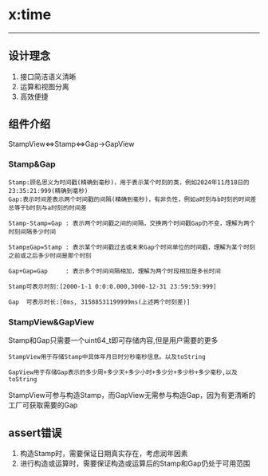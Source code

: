 # x:time

---

## 设计理念
1. 接口简洁语义清晰
2. 运算和视图分离
3. 高效便捷

## 组件介绍

StampView⇔Stamp⇔Gap→GapView

### Stamp&Gap

```
Stamp:顾名思义为时间戳(精确到毫秒)，用于表示某个时刻的类，例如2024年11月18日的23:35:21:999(精确到毫秒)
Gap:表示时间差表示两个时间戳的间隔(精确到毫秒)，有非负性，例如a时刻与b时刻的时间差总等于b时刻与a时刻的时间差
```

```
Stamp-Stamp=Gap : 表示两个时间戳之间的间隔，交换两个时间戳Gap仍不变，理解为两个时刻间隔多少时间

Stamp±Gap=Stamp : 表示某个时间戳过去或未来Gap个时间单位的时间戳，理解为某个时刻之前或之后多少时间是那个时刻

Gap+Gap=Gap     : 表示多个时间间隔相加，理解为两个时段相加是多长时间
```
```
Stamp可表示时刻:[2000-1-1 0:0:0.000,3000-12-31 23:59:59:999]
```
```
Gap  可表示时长:[0ms, 31588531199999ms(上述两个时刻差)]
```

### StampView&GapView

Stamp和Gap只需要一个uint64_t即可存储内容,但是用户需要的更多

```
StampView用于存储Stamp中具体年月日时分秒毫秒信息。以及toString

GapView用于存储Gap表示的多少周+多少天+多少小时+多少分+多少秒+多少毫秒,以及toString
```

StampView可参与构造Stamp，而GapView无需参与构造Gap，因为有更清晰的工厂可获取需要的Gap

## assert错误

1. 构造Stamp时，需要保证日期真实存在，考虑润年因素
2. 进行构造或运算时，需要保证构造或运算后的Stamp和Gap仍处于可用范围
